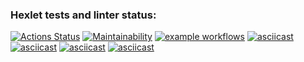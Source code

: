 ### Hexlet tests and linter status:
[![Actions Status](https://github.com/Alexander86-N/python-project-lvl1/workflows/hexlet-check/badge.svg)](https://github.com/Alexander86-N/python-project-lvl1/actions)
[![Maintainability](https://api.codeclimate.com/v1/badges/35d0ac15f8cc7c3c649f/maintainability)](https://codeclimate.com/github/Alexander86-N/python-project-lvl1/maintainability)
[![example workflows](https://github.com/Alexander86-N/python-project-lvl1/actions/workflows/check-file.yml/badge.svg)](https://github.com/Alexander86-N/python-project-lvl1/actions)
[![asciicast](https://asciinema.org/a/bbG6kk0Mz8Qynnulg8tiRgSIT.svg)](https://asciinema.org/a/bbG6kk0Mz8Qynnulg8tiRgSIT)
[![asciicast](https://asciinema.org/a/4y3eiEI73173OHcq2FRIrrjqO.svg)](https://asciinema.org/a/4y3eiEI73173OHcq2FRIrrjqO)
[![asciicast](https://asciinema.org/a/cn70HDAS4TcjdabXjbl1QImaO.svg)](https://asciinema.org/a/cn70HDAS4TcjdabXjbl1QImaO)
[![asciicast](https://asciinema.org/a/2FeCwk7beMA1TYyhQLRPX83Nq.svg)](https://asciinema.org/a/2FeCwk7beMA1TYyhQLRPX83Nq)
